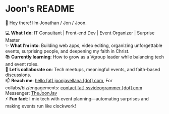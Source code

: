 # Joon's README
👋 Hey there! I’m Jonathan / Jon / Joon.  

💻 **What I do**: IT Consultant | Front-end Dev | Event Organizer | Surprise Master  
✨ **What I’m into**: Building web apps, video editing, organizing unforgettable events, surprising people, and deepening my faith in Christ.  
📚 **Currently learning**: How to grow as a Vgroup leader while balancing tech and event roles.  
🤝 **Let’s collaborate on**: Tech meetups, meaningful events, and faith-based discussions.  
📫 **Reach me**: <a href="mailto:hello@joonjavellana.com">hello [at] joonjavellana [dot] com</a>, For collabs/biz/engagements: <a href="mailto:contact@ssvideogrammer.com">contact [at] ssvideogrammer [dot] com</a> Messenger: <a href="m.me/TheJoonJav">TheJoonJav</a>  
⚡ **Fun fact**: I mix tech with event planning—automating surprises and making events run like clockwork!

<!---
joonjavellana25/joonjavellana25 is a ✨ special ✨ repository because its `README.md` (this file) appears on your GitHub profile.
You can click the Preview link to take a look at your changes.
--->
